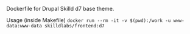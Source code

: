 Dockerfile for Drupal Skilld d7 base theme.

Usage (inside Makefile) `docker run --rm -it -v $(pwd):/work -u www-data:www-data skilldlabs/frontend:d7`

